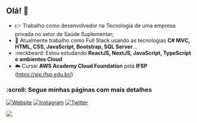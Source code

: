 ## Olá! 👋

- :point_right: Trabalho como desenvolvedor na Tecnologia de uma empresa privada no setor de Saúde Suplementar;
- :pushpin: Atualmente trabalho como Full Stack usando as tecnologias **C# MVC, HTML, CSS, JavaScript, Bootstrap, SQL Server**...
- :neckbeard: Estou estudando **ReactJS, NextJS, JavaScript, TypeScript e ambientes Cloud**
- :cloud: Cursei **AWS Academy Cloud Foundation** pela **IFSP** (https://sjp.ifsp.edu.br/)

<h3> :scroll: Segue minhas páginas com mais detalhes </h3>

<p align="left">
  <a href="https://julianoalexandre.com.br"><img alt="Website" src="https://img.shields.io/badge/Website-https://julianoalexandre.com.br-blue?style=flat-square&logo=firefox"></a>
  <a href="https://www.instagram.com/julianoriopreto/"><img alt="Instagram" src="https://img.shields.io/badge/Instagram-julianoriopreto-blue?style=flat-square&logo=instagram"></a>
  <a href="https://www.twitter.com/julianoriopreto/"><img alt="Twitter" src="https://img.shields.io/badge/Twitter-julianoriopreto-blue?style=flat-square&logo=twitter"></a>
  
  ![](https://komarev.com/ghpvc/?username=julianoriopreto&style=flat-square&color=blue)
</p>
